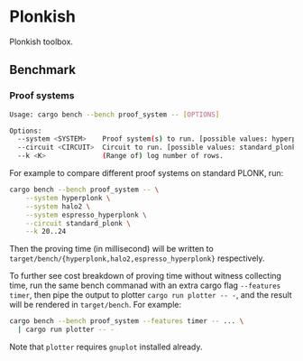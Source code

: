 # Plonkish

Plonkish toolbox.

## Benchmark

### Proof systems

```sh
Usage: cargo bench --bench proof_system -- [OPTIONS]

Options:
  --system <SYSTEM>    Proof system(s) to run. [possible values: hyperplonk, halo2, espresso_hyperplonk]
  --circuit <CIRCUIT>  Circuit to run. [possible values: standard_plonk, aggregation]
  --k <K>              (Range of) log number of rows.
```

For example to compare different proof systems on standard PLONK, run:

```sh
cargo bench --bench proof_system -- \
    --system hyperplonk \
    --system halo2 \
    --system espresso_hyperplonk \
    --circuit standard_plonk \
    --k 20..24
```

Then the proving time (in millisecond) will be written to `target/bench/{hyperplonk,halo2,espresso_hyperplonk}` respectively.

To further see cost breakdown of proving time without witness collecting time, run the same bench commanad with an extra cargo flag `--features timer`, then pipe the output to plotter `cargo run plotter -- -`, and the result will be rendered in `target/bench`. For example:

```sh
cargo bench --bench proof_system --features timer -- ... \
  | cargo run plotter -- -
```

Note that `plotter` requires `gnuplot` installed already.
